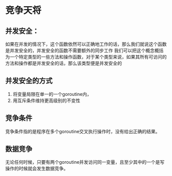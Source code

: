 
# 竞争天将

## 并发安全：
如果在并发的情况下，这个函数依然可以正确地工作的话，那么我们就说这个函数是并发安全的，并发安全的函数不需要额外的同步工作
我们可以把这个概念概括为一个特定类型的一些方法和操作函数，对于某个类型来说，如果其所有可访问的方法和操作都是并发安全的话，那么该类型便是并发安全的

## 并发安全的方式
1. 将变量局限在单一的一个goroutine内，
2. 用互斥条件维持更高级别的不变性

## 竞争条件
竞争条件指的是程序在多个goroutine交叉执行操作时，没有给出正确的结果。

## 数据竞争
无论任何时候，只要有两个goroutine并发访问同一变量，且至少其中的一个是写操作的时候就会发生数据竞争。